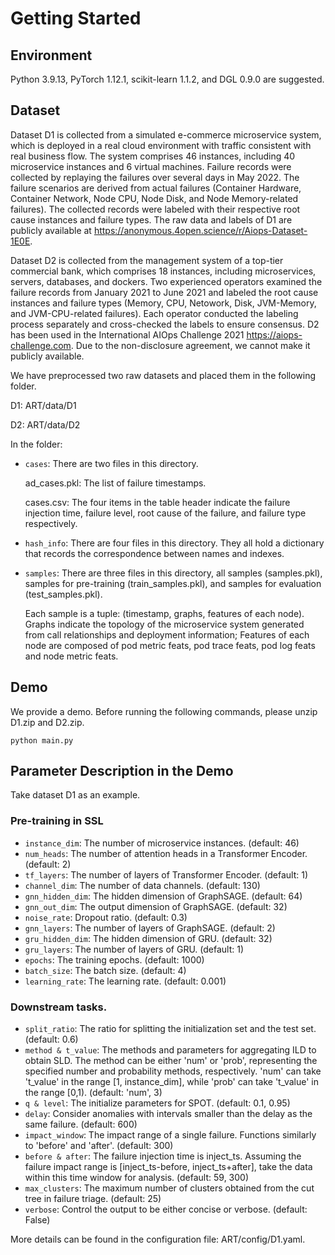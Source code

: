 # Getting Started

## Environment
Python 3.9.13, PyTorch 1.12.1, scikit-learn 1.1.2, and DGL 0.9.0 are suggested.

## Dataset
Dataset D1 is collected from a simulated e-commerce microservice system, which is deployed in a real cloud environment with traffic consistent with real business flow. The system comprises 46 instances, including 40 microservice instances and 6 virtual machines. Failure records were collected by replaying the failures over several days in May 2022. The
failure scenarios are derived from actual failures (Container Hardware, Container Network, Node CPU, Node Disk, and
Node Memory-related failures). The collected records were labeled with their respective root cause instances and failure types. The raw data and labels of D1 are publicly available at https://anonymous.4open.science/r/Aiops-Dataset-1E0E.

Dataset D2 is collected from the management system of a top-tier commercial bank, which comprises 18 instances, including microservices, servers, databases, and dockers. Two experienced operators examined the failure records from January 2021 to June 2021 and labeled the root cause instances and failure types (Memory, CPU, Netowork, Disk, JVM-Memory, and JVM-CPU-related failures). Each operator conducted the labeling process separately and cross-checked the labels to ensure consensus. D2 has been used in the International AIOps Challenge 2021 https://aiops-challenge.com. Due to the non-disclosure agreement, we cannot make it publicly available. 

We have preprocessed two raw datasets and placed them in the following folder. 

D1: ART/data/D1

D2: ART/data/D2

In the folder:
- `cases`: There are two files in this directory. 

  ad_cases.pkl: The list of failure timestamps. 
  
  cases.csv: The four items in the table header indicate the failure injection time, failure level, root cause of the failure, and failure type respectively. 

- `hash_info`: There are four files in this directory. They all hold a dictionary that records the correspondence between names and indexes.

- `samples`: There are three files in this directory, all samples (samples.pkl), samples for pre-training (train_samples.pkl), and samples for evaluation (test_samples.pkl). 

  Each sample is a tuple: (timestamp, graphs, features of each node). Graphs indicate the topology of the microservice system generated from call relationships and deployment information; Features of each node are composed of pod metric feats, pod trace feats, pod log feats and node metric feats. 

## Demo
We provide a demo. 
Before running the following commands, please unzip D1.zip and D2.zip.

```
python main.py
```

## Parameter Description in the Demo

Take dataset D1 as an example.

### Pre-training in SSL

* `instance_dim`: The number of microservice instances. (default: 46)
* `num_heads`: The number of attention heads in a Transformer Encoder. (default: 2)
* `tf_layers`: The number of layers of Transformer Encoder. (default: 1)
* `channel_dim`: The number of data channels. (default: 130)
* `gnn_hidden_dim`: The hidden dimension of GraphSAGE. (default: 64)
* `gnn_out_dim`: The output dimension of GraphSAGE. (default: 32)
* `noise_rate`: Dropout ratio. (default: 0.3)
* `gnn_layers`: The number of layers of GraphSAGE. (default: 2)
* `gru_hidden_dim`: The hidden dimension of GRU. (default: 32)
* `gru_layers`: The number of layers of GRU. (default: 1)
* `epochs`: The training epochs. (default: 1000)
* `batch_size`: The batch size. (default: 4)
* `learning_rate`: The learning rate. (default: 0.001)

### Downstream tasks.

* `split_ratio`: The ratio for splitting the initialization set and the test set. (default: 0.6)
* `method & t_value`: The methods and parameters for aggregating ILD to obtain SLD. The method can be either 'num' or 'prob', representing the specified number and probability methods, respectively. 'num' can take 't_value' in the range [1, instance_dim], while 'prob' can take 't_value' in the range [0,1). (default: 'num', 3)
* `q & level`: The initialize parameters for SPOT. (default: 0.1, 0.95)
* `delay`: Consider anomalies with intervals smaller than the delay as the same failure. (default: 600)
* `impact_window`: The impact range of a single failure. Functions similarly to 'before' and 'after'. (default: 300)
* `before & after`: The failure injection time is inject_ts. Assuming the failure impact range is [inject_ts-before, inject_ts+after], take the data within this time window for analysis. (default: 59, 300)
* `max_clusters`: The maximum number of clusters obtained from the cut tree in failure triage. (default: 25)
* `verbose`: Control the output to be either concise or verbose. (default: False)

More details can be found in the configuration file: ART/config/D1.yaml.

